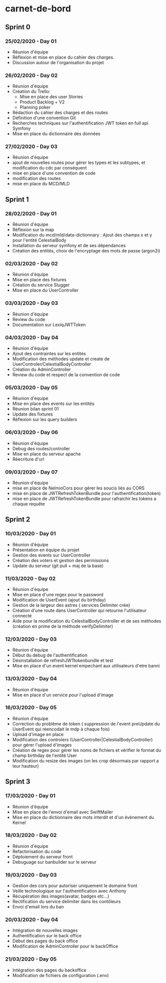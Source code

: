 # carnet-de-bord

## Sprint 0
 
### 25/02/2020 - Day 01

- Réunion d'équipe
- Réflexion et mise en place du cahier des charges.
- Discussion autour de l'organisation du projet


### 26/02/2020 - Day 02

- Réunion d'équipe
- Création du Trello:
	- Mise en place des user Stories
	- Product Backlog + V2
	- Planning poker 
- Rédaction du cahier des charges et des routes
- Définition d'une convention Git
- Recherches techniques sur l'authentification JWT token en full api Symfony
- Mise en place du dictionnaire des données

### 27/02/2020 - Day 03

- Réunion d'équipe
- ajout de nouvelles routes pour gérer les types et les subtypes, et modification du cdc par conséquent
- mise en place d'une convention de code
- modification des routes
- mise en place du MCD/MLD

## Sprint 1

### 28/02/2020 - Day 01

- Réunion d'équipe
- Réflexion sur la map
- Modification du mcd/mld/data-dictionnary : Ajout des champs x et y pour l'entité CelestialBody
- Installation du serveur symfony et de ses dépendances
- Création des entités, choix de l'encryptage des mots de passe (argon2i)

### 02/03/2020 - Day 02

- Réunion d'équipe
- Mise en place des fixtures
- Création du service Slugger
- Mise en place du UserController

### 03/03/2020 - Day 03

- Réunion d'équipe
- Review du code
- Documentation sur LexiqJWTToken 

### 04/03/2020 - Day 04

- Réunion d'équipe
- Ajout des contraintes sur les entités
- Modification des méthodes update et create de UserControler/CelestialBodyController
- Création du AdminController
- Review du code et respect de la convention de code 

### 05/03/2020 - Day 05 

- Réunion d'équipe
- Mise en place des events sur les entités
- Réunion bilan sprint 01
- Update des fixtures
- Réflexion sur les query builders

### 06/03/2020 - Day 06

- Réunion d'équipe
- Debug des routes/controller
- Mise en place du serveur apache
- Réecriture d'url 

### 09/03/2020 - Day 07

- Réunion d'équipe
- mise en place de NelmioCors pour gérer les soucis liés au CORS
- mise en place de JWTRefreshTokenBundle pour l'authentification(token)
- mise en place de JWTRefreshTokenBundle pour rafraichir les tokens a chaque requête

## Sprint 2 

### 10/03/2020 - Day 01

- Réunion d'équipe
- Présentation en équipe du projet
- Gestion des events sur UserController
- Création des voters et gestion des permissions
- Update du serveur (git pull + maj de la base)

### 11/03/2020 - Day 02

- Réunion d'équipe
- Mise en place d'une regex pour le password
- Modification de UserEvent (ajout du birthday)
- Gestion de la largeur des astres ( services Delimiter crée)
- Création d'une route dans UserController qui retourne l'utilisateur connecté
- Aide pour la modification du CelestialBodyController et de ses méthodes (création en prime de la méthode verifyDelimiter)
 
### 12/03/2020 - Day 03

- Réunion d'équipe
- Début du debug de l'authentification
- Désinstallation de refreshJWTtokenbundle et test
- Mise en place d'un event kernel empechant aux utilisateurs d'etre banni

### 13/03/2020 - Day 04

- Réunion d'équipe
- Mise en place d'un service pour l'upload d'image

### 16/03/2020 - Day 05

- Réunion d'équipe
- Correction du problème de token ( suppression de l'event preUpdate du UserEvent qui réencodait le mdp à 	chaque fois)
- Upload d'image en place
- Modification des controlers (UserController|CelestialBodyController) pour gérer l'upload d'images
- Création de regex pour gérer les noms de fichiers et vérifier le format du champ birthday de l'entité User
- Modification du resize des images (on les crop désormais par rapport a leur hauteur)

## Sprint 3

### 17/03/2020 - Day 01

- Réunion d'équipe
- Mise en place de l'envoi d'email avec SwiftMailer
- Mise en place du dictionnaire des mots interdit et d'un évènement du Kernel

### 18/03/2020 - Day 02

- Réunion d'équipe
- Refactorisation du code
- Déploiement du serveur front
- Debuguage sur banbuilder sur le serveur

### 19/03/2020 - Day 03

- Gestion des cors pour autoriser uniquement le domaine front
- Veille technologique sur l'authentification avec Anthony
- Récupération des images(avatar, badges etc...)
- Rectification du service delimiter dans les contôleurs
- Envoi d'email lors du ban 

### 20/03/2020 - Day 04

- Intégration de nouvelles images
- Authentification sur le back office
- Début des pages du back office
- Modification de AdminController pour le backOffice

### 21/03/2020 - Day 05

- Intégration des pages du backoffice 
- Modification de fichiers de configuration (.env)